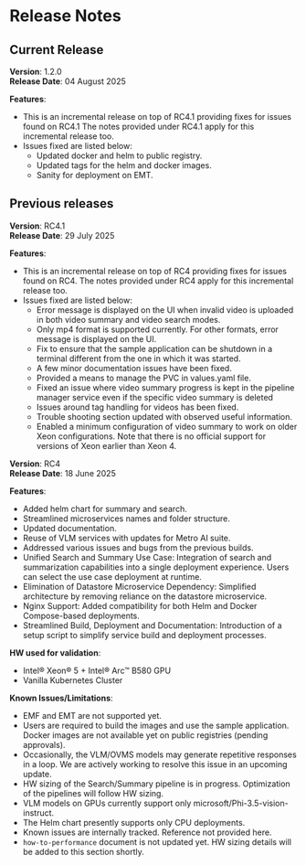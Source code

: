 # Release Notes


## Current Release
**Version**: 1.2.0 \
**Release Date**: 04 August 2025  

**Features**:
- This is an incremental release on top of RC4.1 providing fixes for issues found on RC4.1 The notes provided under RC4.1 apply for this incremental release too.
- Issues fixed are listed below:
    - Updated docker and helm to public registry.
    - Updated tags for the helm and docker images. 
    - Sanity for deployment on EMT.


## Previous releases

**Version**: RC4.1 \
**Release Date**: 29 July 2025  

**Features**:
- This is an incremental release on top of RC4 providing fixes for issues found on RC4. The notes provided under RC4 apply for this incremental release too.
- Issues fixed are listed below:
    - Error message is displayed on the UI when invalid video is uploaded in both video summary and video search modes.
    - Only mp4 format is supported currently. For other formats, error message is displayed on the UI.
    - Fix to ensure that the sample application can be shutdown in a terminal different from the one in which it was started.
    - A few minor documentation issues have been fixed.
    - Provided a means to manage the PVC in values.yaml file.
    - Fixed an issue where video summary progress is kept in the pipeline manager service even if the specific video summary is deleted
    - Issues around tag handling for videos has been fixed.
    - Trouble shooting section updated with observed useful information.
    - Enabled a minimum configuration of video summary to work on older Xeon configurations. Note that there is no official support for versions of Xeon earlier than Xeon 4.

**Version**: RC4 \
**Release Date**: 18 June 2025  

**Features**:
- Added helm chart for summary and search.
- Streamlined microservices names and folder structure.
- Updated documentation.
- Reuse of VLM services with updates for Metro AI suite.
- Addressed various issues and bugs from the previous builds.
- Unified Search and Summary Use Case: Integration of search and summarization capabilities into a single deployment experience. Users can select the use case deployment at runtime.
- Elimination of Datastore Microservice Dependency: Simplified architecture by removing reliance on the datastore microservice.
- Nginx Support: Added compatibility for both Helm and Docker Compose-based deployments.
- Streamlined Build, Deployment and Documentation: Introduction of a setup script to simplify service build and deployment processes.

**HW used for validation**:
- Intel® Xeon® 5 + Intel® Arc&trade; B580 GPU
- Vanilla Kubernetes Cluster

**Known Issues/Limitations**:
- EMF and EMT are not supported yet.
- Users are required to build the images and use the sample application. Docker images are not available yet on public registries (pending approvals).
- Occasionally, the VLM/OVMS models may generate repetitive responses in a loop. We are actively working to resolve this issue in an upcoming update.
- HW sizing of the Search/Summary pipeline is in progress. Optimization of the pipelines will follow HW sizing.
- VLM models on GPUs currently support only microsoft/Phi-3.5-vision-instruct.
- The Helm chart presently supports only CPU deployments.
- Known issues are internally tracked. Reference not provided here.
- `how-to-performance` document is not updated yet. HW sizing details will be added to this section shortly.
